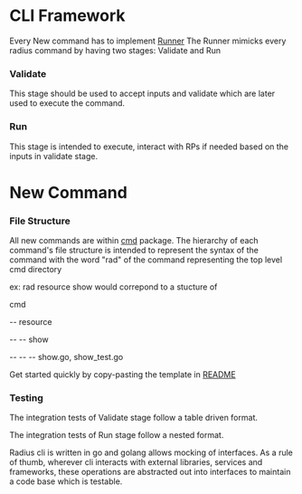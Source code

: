 # CLI Framework

Every New command has to implement [Runner](/pkg/cli/framework/framework.go)
The Runner mimicks every radius command by having two stages: Validate and Run

### Validate

This stage should be used to accept inputs and validate which are later used to execute the command.

### Run

This stage is intended to execute, interact with RPs if needed based on the inputs in validate stage.

# New Command
### File Structure
All new commands are within [cmd](/pkg/cli/cmd/) package. The hierarchy of each command's file structure is intended to represent the syntax of the command with the word "rad" of the command representing the top level cmd directory

ex: rad resource show  would correpond to a stucture of

cmd

-- resource

-- -- show

-- -- -- show.go, show_test.go


Get started quickly by copy-pasting the template in [README](/pkg/cli/cmd//README.md)

### Testing
The integration tests of Validate stage follow a table driven format.

The integration tests of Run stage follow a nested format.

Radius cli is written in go and golang allows mocking of interfaces. As a rule of thumb, wherever cli interacts with external libraries, services and frameworks, these operations are abstracted out into interfaces to maintain a code base which is testable.
